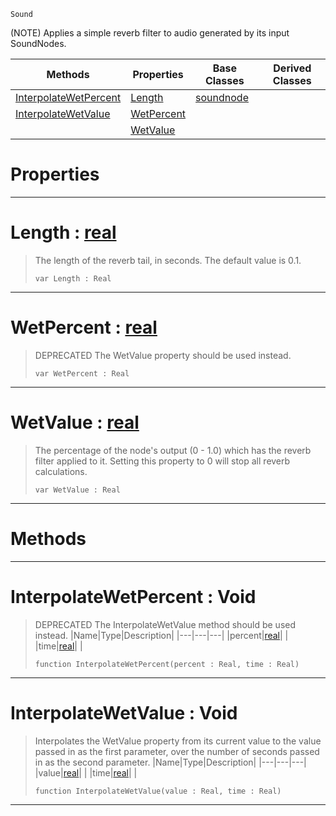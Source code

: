  `Sound`

(NOTE) Applies a simple reverb filter to audio generated by its input SoundNodes.

|Methods|Properties|Base Classes|Derived Classes|
|---|---|---|---|
|[ InterpolateWetPercent](https://plasmaengine.github.io/PlasmaDocs/Plasma1/C++/code_reference/class_reference/reverbnode.md#interpolatewetpercent-vo)|[ Length](https://plasmaengine.github.io/PlasmaDocs/Plasma1/C++/code_reference/class_reference/reverbnode.md#length-plasma-engine-docum)|[soundnode](https://plasmaengine.github.io/PlasmaDocs/Plasma1/C++/code_reference/class_reference/soundnode.md)| |
|[ InterpolateWetValue](https://plasmaengine.github.io/PlasmaDocs/Plasma1/C++/code_reference/class_reference/reverbnode.md#interpolatewetvalue-void)|[ WetPercent](https://plasmaengine.github.io/PlasmaDocs/Plasma1/C++/code_reference/class_reference/reverbnode.md#wetpercent-plasma-engine-d)| | |
| |[ WetValue](https://plasmaengine.github.io/PlasmaDocs/Plasma1/C++/code_reference/class_reference/reverbnode.md#wetvalue-plasma-engine-doc)| | |


 #  Properties


---  
 #  Length : [real](https://plasmaengine.github.io/PlasmaDocs/Plasma1/C++/code_reference/lightning_base_types/real.md)

> The length of the reverb tail, in seconds. The default value is 0.1.
> ``` lang=cpp, name=Lightning
> var Length : Real


---  
 #  WetPercent : [real](https://plasmaengine.github.io/PlasmaDocs/Plasma1/C++/code_reference/lightning_base_types/real.md)

> DEPRECATED The WetValue property should be used instead.
> ``` lang=cpp, name=Lightning
> var WetPercent : Real


---  
 #  WetValue : [real](https://plasmaengine.github.io/PlasmaDocs/Plasma1/C++/code_reference/lightning_base_types/real.md)

> The percentage of the node's output (0 - 1.0) which has the reverb filter applied to it. Setting this property to 0 will stop all reverb calculations.
> ``` lang=cpp, name=Lightning
> var WetValue : Real


---  
 #  Methods


---  
 #  InterpolateWetPercent : Void

> DEPRECATED The InterpolateWetValue method should be used instead.
> |Name|Type|Description|
> |---|---|---|
> |percent|[real](https://plasmaengine.github.io/PlasmaDocs/Plasma1/C++/code_reference/lightning_base_types/real.md)| |
> |time|[real](https://plasmaengine.github.io/PlasmaDocs/Plasma1/C++/code_reference/lightning_base_types/real.md)| |
> ``` lang=cpp, name=Lightning
> function InterpolateWetPercent(percent : Real, time : Real)
> ``` 


---  
 #  InterpolateWetValue : Void

> Interpolates the WetValue property from its current value to the value passed in as the first parameter, over the number of seconds passed in as the second parameter.
> |Name|Type|Description|
> |---|---|---|
> |value|[real](https://plasmaengine.github.io/PlasmaDocs/Plasma1/C++/code_reference/lightning_base_types/real.md)| |
> |time|[real](https://plasmaengine.github.io/PlasmaDocs/Plasma1/C++/code_reference/lightning_base_types/real.md)| |
> ``` lang=cpp, name=Lightning
> function InterpolateWetValue(value : Real, time : Real)
> ``` 


---  
 

 